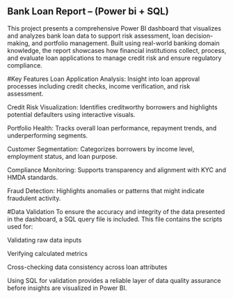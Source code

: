 ## Bank Loan Report – (Power bi + SQL)
This project presents a comprehensive Power BI dashboard that visualizes and analyzes bank loan data to support risk assessment, loan decision-making, and portfolio management. Built using real-world banking domain knowledge, the report showcases how financial institutions collect, process, and evaluate loan applications to manage credit risk and ensure regulatory compliance.

#Key Features
Loan Application Analysis: Insight into loan approval processes including credit checks, income verification, and risk assessment.

Credit Risk Visualization: Identifies creditworthy borrowers and highlights potential defaulters using interactive visuals.

Portfolio Health: Tracks overall loan performance, repayment trends, and underperforming segments.

Customer Segmentation: Categorizes borrowers by income level, employment status, and loan purpose.

Compliance Monitoring: Supports transparency and alignment with KYC and HMDA standards.

Fraud Detection: Highlights anomalies or patterns that might indicate fraudulent activity.

#Data Validation
To ensure the accuracy and integrity of the data presented in the dashboard, a SQL query file is included. This file contains the scripts used for:

Validating raw data inputs

Verifying calculated metrics

Cross-checking data consistency across loan attributes

Using SQL for validation provides a reliable layer of data quality assurance before insights are visualized in Power BI.
